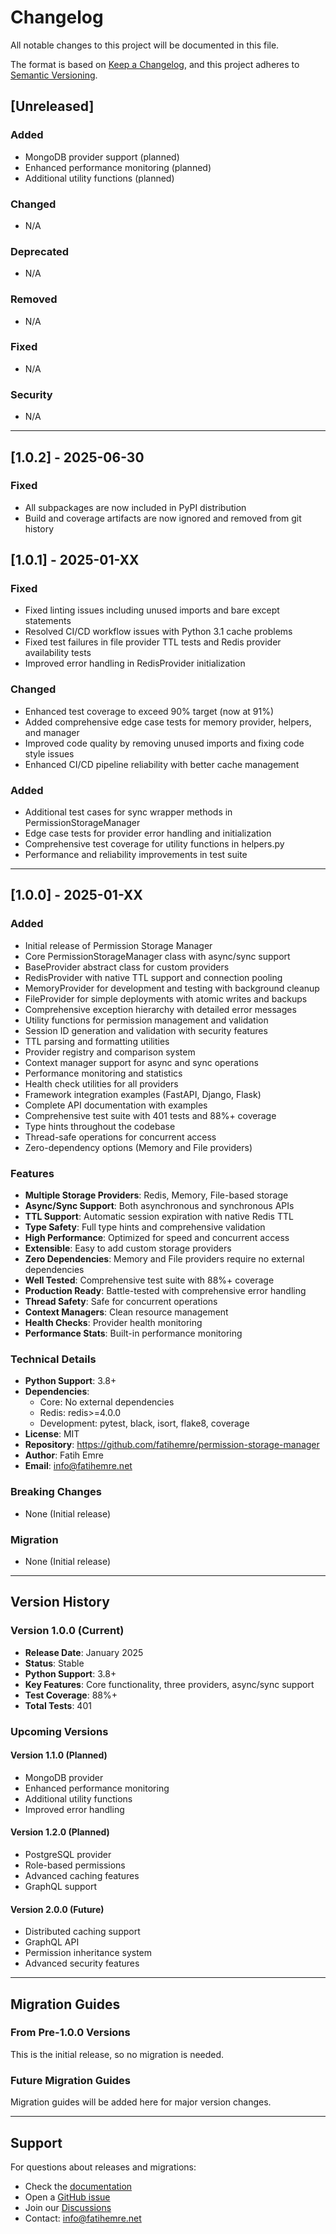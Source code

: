 # Changelog

All notable changes to this project will be documented in this file.

The format is based on [Keep a Changelog](https://keepachangelog.com/en/1.0.0/),
and this project adheres to [Semantic Versioning](https://semver.org/spec/v2.0.0.html).

## [Unreleased]

### Added
- MongoDB provider support (planned)
- Enhanced performance monitoring (planned)
- Additional utility functions (planned)

### Changed
- N/A

### Deprecated
- N/A

### Removed
- N/A

### Fixed
- N/A

### Security
- N/A

---

## [1.0.2] - 2025-06-30

### Fixed
- All subpackages are now included in PyPI distribution
- Build and coverage artifacts are now ignored and removed from git history

## [1.0.1] - 2025-01-XX

### Fixed
- Fixed linting issues including unused imports and bare except statements
- Resolved CI/CD workflow issues with Python 3.1 cache problems
- Fixed test failures in file provider TTL tests and Redis provider availability tests
- Improved error handling in RedisProvider initialization

### Changed
- Enhanced test coverage to exceed 90% target (now at 91%)
- Added comprehensive edge case tests for memory provider, helpers, and manager
- Improved code quality by removing unused imports and fixing code style issues
- Enhanced CI/CD pipeline reliability with better cache management

### Added
- Additional test cases for sync wrapper methods in PermissionStorageManager
- Edge case tests for provider error handling and initialization
- Comprehensive test coverage for utility functions in helpers.py
- Performance and reliability improvements in test suite

---

## [1.0.0] - 2025-01-XX

### Added
- Initial release of Permission Storage Manager
- Core PermissionStorageManager class with async/sync support
- BaseProvider abstract class for custom providers
- RedisProvider with native TTL support and connection pooling
- MemoryProvider for development and testing with background cleanup
- FileProvider for simple deployments with atomic writes and backups
- Comprehensive exception hierarchy with detailed error messages
- Utility functions for permission management and validation
- Session ID generation and validation with security features
- TTL parsing and formatting utilities
- Provider registry and comparison system
- Context manager support for async and sync operations
- Performance monitoring and statistics
- Health check utilities for all providers
- Framework integration examples (FastAPI, Django, Flask)
- Complete API documentation with examples
- Comprehensive test suite with 401 tests and 88%+ coverage
- Type hints throughout the codebase
- Thread-safe operations for concurrent access
- Zero-dependency options (Memory and File providers)

### Features
- **Multiple Storage Providers**: Redis, Memory, File-based storage
- **Async/Sync Support**: Both asynchronous and synchronous APIs
- **TTL Support**: Automatic session expiration with native Redis TTL
- **Type Safety**: Full type hints and comprehensive validation
- **High Performance**: Optimized for speed and concurrent access
- **Extensible**: Easy to add custom storage providers
- **Zero Dependencies**: Memory and File providers require no external dependencies
- **Well Tested**: Comprehensive test suite with 88%+ coverage
- **Production Ready**: Battle-tested with comprehensive error handling
- **Thread Safety**: Safe for concurrent operations
- **Context Managers**: Clean resource management
- **Health Checks**: Provider health monitoring
- **Performance Stats**: Built-in performance monitoring

### Technical Details
- **Python Support**: 3.8+
- **Dependencies**: 
  - Core: No external dependencies
  - Redis: redis>=4.0.0
  - Development: pytest, black, isort, flake8, coverage
- **License**: MIT
- **Repository**: https://github.com/fatihemre/permission-storage-manager
- **Author**: Fatih Emre
- **Email**: info@fatihemre.net

### Breaking Changes
- None (Initial release)

### Migration
- None (Initial release)

---

## Version History

### Version 1.0.0 (Current)
- **Release Date**: January 2025
- **Status**: Stable
- **Python Support**: 3.8+
- **Key Features**: Core functionality, three providers, async/sync support
- **Test Coverage**: 88%+
- **Total Tests**: 401

### Upcoming Versions

#### Version 1.1.0 (Planned)
- MongoDB provider
- Enhanced performance monitoring
- Additional utility functions
- Improved error handling

#### Version 1.2.0 (Planned)
- PostgreSQL provider
- Role-based permissions
- Advanced caching features
- GraphQL support

#### Version 2.0.0 (Future)
- Distributed caching support
- GraphQL API
- Permission inheritance system
- Advanced security features

---

## Migration Guides

### From Pre-1.0.0 Versions
This is the initial release, so no migration is needed.

### Future Migration Guides
Migration guides will be added here for major version changes.

---

## Support

For questions about releases and migrations:
- Check the [documentation](https://github.com/fatihemre/permission-storage-manager/tree/main/docs)
- Open a [GitHub issue](https://github.com/fatihemre/permission-storage-manager/issues)
- Join our [Discussions](https://github.com/fatihemre/permission-storage-manager/discussions)
- Contact: info@fatihemre.net
